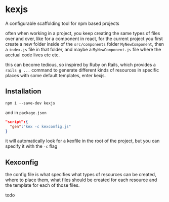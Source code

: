 # kexjs
A configurable scaffolding tool for npm based projects

often when working in a project, you keep creating the same types of files over and over, like for a component in react, for the current project you first create a new folder inside of the `src/components` folder `MyNewComponent`, then a `index.js` file in that folder, and maybe a `MyNewComponent.js` file where the acctual code lives etc etc.

this can become tedious, so inspired by Ruby on Rails, which provides a `rails g ...` command to generate different kinds of resources in specific places with some default templates, enter kexjs.

## Installation

`npm i --save-dev kexjs`

and in `package.json`
```json
"script":{
  "gen":"kex -c kexconfig.js"
}
```

it will automatically look for a kexfile in the root of the project, but you can specify it with the `-c` flag

## Kexconfig

the config file is what specifies what types of resources can be created, where to place them, what files should be created for each resource and the template for each of those files.

todo
